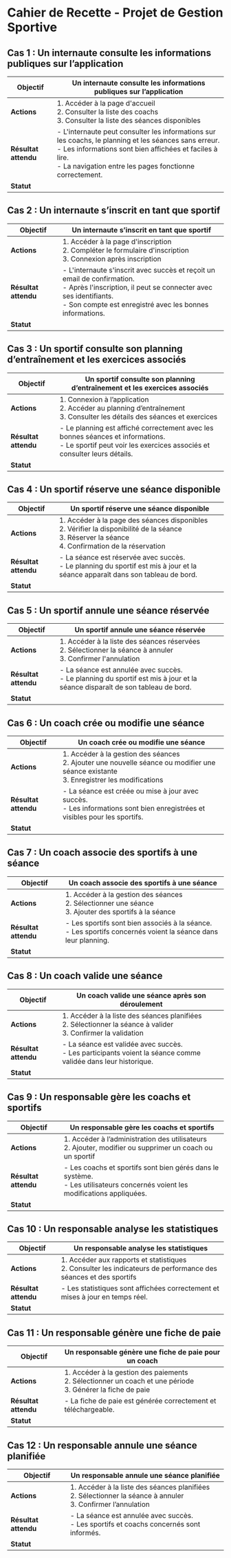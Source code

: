 # Cahier de Recette - Projet de Gestion Sportive

## Cas 1 : Un internaute consulte les informations publiques sur l’application

| Objectif             | Un internaute consulte les informations publiques sur l’application                                                                                                                                                                 |
| -------------------- | ----------------------------------------------------------------------------------------------------------------------------------------------------------------------------------------------------------------------------------- |
| **Actions**          | 1. Accéder à la page d'accueil <br> 2. Consulter la liste des coachs <br> 3. Consulter la liste des séances disponibles                                                                                                             |
| **Résultat attendu** | - L'internaute peut consulter les informations sur les coachs, le planning et les séances sans erreur. <br> - Les informations sont bien affichées et faciles à lire. <br> - La navigation entre les pages fonctionne correctement. |
| **Statut**           |                                                                                                                                                                                                                                     |

## Cas 2 : Un internaute s’inscrit en tant que sportif

| Objectif             | Un internaute s’inscrit en tant que sportif                                                                                                                                                                     |
| -------------------- | --------------------------------------------------------------------------------------------------------------------------------------------------------------------------------------------------------------- |
| **Actions**          | 1. Accéder à la page d'inscription <br> 2. Compléter le formulaire d'inscription <br> 3. Connexion après inscription                                                                                            |
| **Résultat attendu** | - L'internaute s'inscrit avec succès et reçoit un email de confirmation. <br> - Après l'inscription, il peut se connecter avec ses identifiants. <br> - Son compte est enregistré avec les bonnes informations. |
| **Statut**           |                                                                                                                                                                                                                 |

## Cas 3 : Un sportif consulte son planning d’entraînement et les exercices associés

| Objectif             | Un sportif consulte son planning d’entraînement et les exercices associés                                                                                      |
| -------------------- | -------------------------------------------------------------------------------------------------------------------------------------------------------------- |
| **Actions**          | 1. Connexion à l’application <br> 2. Accéder au planning d’entraînement <br> 3. Consulter les détails des séances et exercices                                 |
| **Résultat attendu** | - Le planning est affiché correctement avec les bonnes séances et informations. <br> - Le sportif peut voir les exercices associés et consulter leurs détails. |
| **Statut**           |                                                                                                                                                                |

## Cas 4 : Un sportif réserve une séance disponible

| Objectif             | Un sportif réserve une séance disponible                                                                                                                      |
| -------------------- | ------------------------------------------------------------------------------------------------------------------------------------------------------------- |
| **Actions**          | 1. Accéder à la page des séances disponibles <br> 2. Vérifier la disponibilité de la séance <br> 3. Réserver la séance <br> 4. Confirmation de la réservation |
| **Résultat attendu** | - La séance est réservée avec succès. <br> - Le planning du sportif est mis à jour et la séance apparaît dans son tableau de bord.                            |
| **Statut**           |                                                                                                                                                               |

## Cas 5 : Un sportif annule une séance réservée

| Objectif             | Un sportif annule une séance réservée                                                                                            |
| -------------------- | -------------------------------------------------------------------------------------------------------------------------------- |
| **Actions**          | 1. Accéder à la liste des séances réservées <br> 2. Sélectionner la séance à annuler <br> 3. Confirmer l'annulation              |
| **Résultat attendu** | - La séance est annulée avec succès. <br> - Le planning du sportif est mis à jour et la séance disparaît de son tableau de bord. |
| **Statut**           |                                                                                                                                  |

## Cas 6 : Un coach crée ou modifie une séance

| Objectif             | Un coach crée ou modifie une séance                                                                                                            |
| -------------------- | ---------------------------------------------------------------------------------------------------------------------------------------------- |
| **Actions**          | 1. Accéder à la gestion des séances <br> 2. Ajouter une nouvelle séance ou modifier une séance existante <br> 3. Enregistrer les modifications |
| **Résultat attendu** | - La séance est créée ou mise à jour avec succès. <br> - Les informations sont bien enregistrées et visibles pour les sportifs.                |
| **Statut**           |                                                                                                                                                |

## Cas 7 : Un coach associe des sportifs à une séance

| Objectif             | Un coach associe des sportifs à une séance                                                                        |
| -------------------- | ----------------------------------------------------------------------------------------------------------------- |
| **Actions**          | 1. Accéder à la gestion des séances <br> 2. Sélectionner une séance <br> 3. Ajouter des sportifs à la séance      |
| **Résultat attendu** | - Les sportifs sont bien associés à la séance. <br> - Les sportifs concernés voient la séance dans leur planning. |
| **Statut**           |                                                                                                                   |

## Cas 8 : Un coach valide une séance

| Objectif             | Un coach valide une séance après son déroulement                                                                      |
| -------------------- | --------------------------------------------------------------------------------------------------------------------- |
| **Actions**          | 1. Accéder à la liste des séances planifiées <br> 2. Sélectionner la séance à valider <br> 3. Confirmer la validation |
| **Résultat attendu** | - La séance est validée avec succès. <br> - Les participants voient la séance comme validée dans leur historique.     |
| **Statut**           |                                                                                                                       |

## Cas 9 : Un responsable gère les coachs et sportifs

| Objectif             | Un responsable gère les coachs et sportifs                                                                                       |
| -------------------- | -------------------------------------------------------------------------------------------------------------------------------- |
| **Actions**          | 1. Accéder à l’administration des utilisateurs <br> 2. Ajouter, modifier ou supprimer un coach ou un sportif                     |
| **Résultat attendu** | - Les coachs et sportifs sont bien gérés dans le système. <br> - Les utilisateurs concernés voient les modifications appliquées. |
| **Statut**           |                                                                                                                                  |

## Cas 10 : Un responsable analyse les statistiques

| Objectif             | Un responsable analyse les statistiques                                                                              |
| -------------------- | -------------------------------------------------------------------------------------------------------------------- |
| **Actions**          | 1. Accéder aux rapports et statistiques <br> 2. Consulter les indicateurs de performance des séances et des sportifs |
| **Résultat attendu** | - Les statistiques sont affichées correctement et mises à jour en temps réel.                                        |
| **Statut**           |                                                                                                                      |

## Cas 11 : Un responsable génère une fiche de paie

| Objectif             | Un responsable génère une fiche de paie pour un coach                                                               |
| -------------------- | ------------------------------------------------------------------------------------------------------------------- |
| **Actions**          | 1. Accéder à la gestion des paiements <br> 2. Sélectionner un coach et une période <br> 3. Générer la fiche de paie |
| **Résultat attendu** | - La fiche de paie est générée correctement et téléchargeable.                                                      |
| **Statut**           |                                                                                                                     |

## Cas 12 : Un responsable annule une séance planifiée

| Objectif             | Un responsable annule une séance planifiée                                                                           |
| -------------------- | -------------------------------------------------------------------------------------------------------------------- |
| **Actions**          | 1. Accéder à la liste des séances planifiées <br> 2. Sélectionner la séance à annuler <br> 3. Confirmer l’annulation |
| **Résultat attendu** | - La séance est annulée avec succès. <br> - Les sportifs et coachs concernés sont informés.                          |
| **Statut**           |                                                                                                                      |
